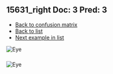 ## 15631_right Doc: 3 Pred: 3
- [Back to confusion matrix](https://github.com/juliandewit/kaggle_retinopathy/blob/master/matrix.md)
- [Back to list](https://github.com/juliandewit/kaggle_retinopathy/blob/master/lists/33/list.md)
- [Next example in list](https://github.com/juliandewit/kaggle_retinopathy/blob/master/lists/33/15/15690_left.md)

![Eye](https://retinopaty.blob.core.windows.net/size1024/15631_right_3.jpeg)

### 

![Eye]()
